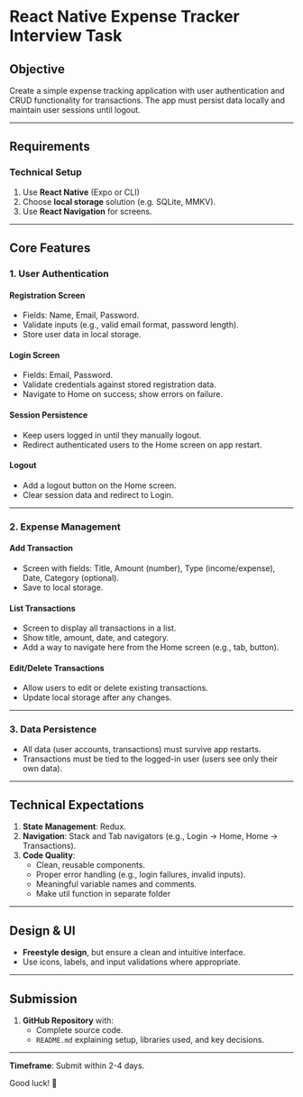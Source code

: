 # React Native Expense Tracker Interview Task

## Objective

Create a simple expense tracking application with user authentication and CRUD functionality for transactions. The app must persist data locally and maintain user sessions until logout.

---

## **Requirements**

### **Technical Setup**

1. Use **React Native** (Expo or CLI)
2. Choose **local storage** solution (e.g. SQLite, MMKV).
3. Use **React Navigation** for screens.

---

## **Core Features**

### 1. **User Authentication**

#### Registration Screen

- Fields: Name, Email, Password.
- Validate inputs (e.g., valid email format, password length).
- Store user data in local storage.

#### Login Screen

- Fields: Email, Password.
- Validate credentials against stored registration data.
- Navigate to Home on success; show errors on failure.

#### Session Persistence

- Keep users logged in until they manually logout.
- Redirect authenticated users to the Home screen on app restart.

#### Logout

- Add a logout button on the Home screen.
- Clear session data and redirect to Login.

---

### 2. **Expense Management**

#### Add Transaction

- Screen with fields: Title, Amount (number), Type (income/expense), Date, Category (optional).
- Save to local storage.

#### List Transactions

- Screen to display all transactions in a list.
- Show title, amount, date, and category.
- Add a way to navigate here from the Home screen (e.g., tab, button).

#### Edit/Delete Transactions

- Allow users to edit or delete existing transactions.
- Update local storage after any changes.

---

### 3. **Data Persistence**

- All data (user accounts, transactions) must survive app restarts.
- Transactions must be tied to the logged-in user (users see only their own data).

---

## **Technical Expectations**

1. **State Management**: Redux.
2. **Navigation**: Stack and Tab navigators (e.g., Login → Home, Home → Transactions).
3. **Code Quality**:
   - Clean, reusable components.
   - Proper error handling (e.g., login failures, invalid inputs).
   - Meaningful variable names and comments.
   - Make util function in separate folder

---

## **Design & UI**

- **Freestyle design**, but ensure a clean and intuitive interface.
- Use icons, labels, and input validations where appropriate.

---

## **Submission**

1. **GitHub Repository** with:
   - Complete source code.
   - `README.md` explaining setup, libraries used, and key decisions.

---

**Timeframe**: Submit within 2-4 days.

Good luck! 🚀
